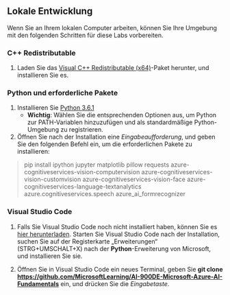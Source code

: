 ## Lokale Entwicklung 

Wenn Sie an Ihrem lokalen Computer arbeiten, können Sie Ihre Umgebung mit den folgenden Schritten für diese Labs vorbereiten.  

### C++ Redistributable 
1. Laden Sie das [Visual C++ Redistributable (x64)](https://aka.ms/vs/16/release/vc_redist.x64.exe)-Paket herunter, und installieren Sie es. 

### Python und erforderliche Pakete 
1. Installieren Sie [Python 3.6.1](https://www.python.org/downloads/release/python-361/)  
   - **Wichtig**: Wählen Sie die entsprechenden Optionen aus, um Python zur PATH-Variablen hinzuzufügen und als standardmäßige Python-Umgebung zu registrieren. 
2. Öffnen Sie nach der Installation eine *Eingabeaufforderung*, und geben Sie den folgenden Befehl ein, um die erforderlichen Pakete zu installieren: 

> pip install ipython jupyter matplotlib pillow requests azure-cognitiveservices-vision-computervision azure-cognitiveservices-vision-customvision azure-cognitiveservices-vision-face azure-cognitiveservices-language-textanalytics azure.cognitiveservices.speech azure_ai_formrecognizer 

### Visual Studio Code 
1. Falls Sie Visual Studio Code noch nicht installiert haben, können Sie es [hier herunterladen](https://code.visualstudio.com/Download). Starten Sie Visual Studio Code nach der Installation, suchen Sie auf der Registerkarte „Erweiterungen“ (STRG+UMSCHALT+X) nach der **Python**-Erweiterung von Microsoft, und installieren Sie sie.

2. Öffnen Sie in Visual Studio Code ein neues Terminal, geben Sie **git clone https://github.com/MicrosoftLearning/AI-900DE-Microsoft-Azure-AI-Fundamentals** ein, und drücken Sie die *Eingabetaste*. 

